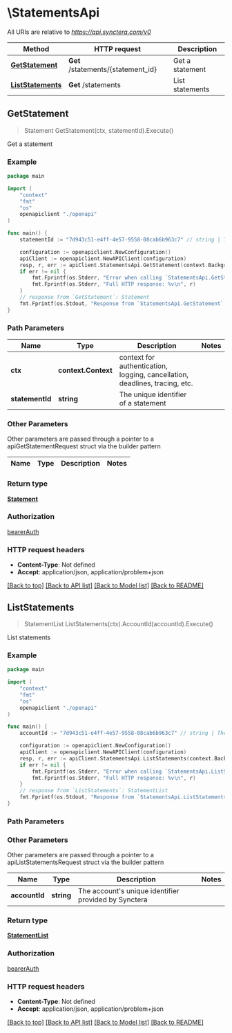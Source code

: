 # \StatementsApi

All URIs are relative to *https://api.synctera.com/v0*

Method | HTTP request | Description
------------- | ------------- | -------------
[**GetStatement**](StatementsApi.md#GetStatement) | **Get** /statements/{statement_id} | Get a statement
[**ListStatements**](StatementsApi.md#ListStatements) | **Get** /statements | List statements



## GetStatement

> Statement GetStatement(ctx, statementId).Execute()

Get a statement



### Example

```go
package main

import (
    "context"
    "fmt"
    "os"
    openapiclient "./openapi"
)

func main() {
    statementId := "7d943c51-e4ff-4e57-9558-08cab6b963c7" // string | The unique identifier of a statement

    configuration := openapiclient.NewConfiguration()
    apiClient := openapiclient.NewAPIClient(configuration)
    resp, r, err := apiClient.StatementsApi.GetStatement(context.Background(), statementId).Execute()
    if err != nil {
        fmt.Fprintf(os.Stderr, "Error when calling `StatementsApi.GetStatement``: %v\n", err)
        fmt.Fprintf(os.Stderr, "Full HTTP response: %v\n", r)
    }
    // response from `GetStatement`: Statement
    fmt.Fprintf(os.Stdout, "Response from `StatementsApi.GetStatement`: %v\n", resp)
}
```

### Path Parameters


Name | Type | Description  | Notes
------------- | ------------- | ------------- | -------------
**ctx** | **context.Context** | context for authentication, logging, cancellation, deadlines, tracing, etc.
**statementId** | **string** | The unique identifier of a statement | 

### Other Parameters

Other parameters are passed through a pointer to a apiGetStatementRequest struct via the builder pattern


Name | Type | Description  | Notes
------------- | ------------- | ------------- | -------------


### Return type

[**Statement**](Statement.md)

### Authorization

[bearerAuth](../README.md#bearerAuth)

### HTTP request headers

- **Content-Type**: Not defined
- **Accept**: application/json, application/problem+json

[[Back to top]](#) [[Back to API list]](../README.md#documentation-for-api-endpoints)
[[Back to Model list]](../README.md#documentation-for-models)
[[Back to README]](../README.md)


## ListStatements

> StatementList ListStatements(ctx).AccountId(accountId).Execute()

List statements



### Example

```go
package main

import (
    "context"
    "fmt"
    "os"
    openapiclient "./openapi"
)

func main() {
    accountId := "7d943c51-e4ff-4e57-9558-08cab6b963c7" // string | The account's unique identifier provided by Synctera

    configuration := openapiclient.NewConfiguration()
    apiClient := openapiclient.NewAPIClient(configuration)
    resp, r, err := apiClient.StatementsApi.ListStatements(context.Background()).AccountId(accountId).Execute()
    if err != nil {
        fmt.Fprintf(os.Stderr, "Error when calling `StatementsApi.ListStatements``: %v\n", err)
        fmt.Fprintf(os.Stderr, "Full HTTP response: %v\n", r)
    }
    // response from `ListStatements`: StatementList
    fmt.Fprintf(os.Stdout, "Response from `StatementsApi.ListStatements`: %v\n", resp)
}
```

### Path Parameters



### Other Parameters

Other parameters are passed through a pointer to a apiListStatementsRequest struct via the builder pattern


Name | Type | Description  | Notes
------------- | ------------- | ------------- | -------------
 **accountId** | **string** | The account&#39;s unique identifier provided by Synctera | 

### Return type

[**StatementList**](StatementList.md)

### Authorization

[bearerAuth](../README.md#bearerAuth)

### HTTP request headers

- **Content-Type**: Not defined
- **Accept**: application/json, application/problem+json

[[Back to top]](#) [[Back to API list]](../README.md#documentation-for-api-endpoints)
[[Back to Model list]](../README.md#documentation-for-models)
[[Back to README]](../README.md)

